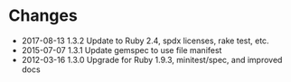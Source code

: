 # Changes

* 2017-08-13 1.3.2 Update to Ruby 2.4, spdx licenses, rake test, etc.
* 2015-07-07 1.3.1 Update gemspec to use file manifest
* 2012-03-16 1.3.0 Upgrade for Ruby 1.9.3, minitest/spec, and improved docs
